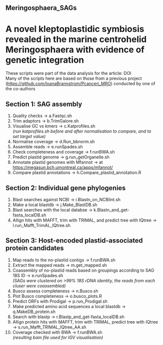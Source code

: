 ## Meringosphaera_SAGs

# A novel kleptoplastidic symbiosis revealed in the marine centrohelid Meringosphaera with evidence of genetic integration

These scripts were part of the data analysis for the article: DOI  
Many of the scripts here are based on those from a previous project (https://github.com/IoanaBrannstrom/Pcanceri_MRO) conducted by one of the co-authors


## Section 1: SAG assembly
1. Quality checks -> a.Fastqc.sh
2. Trim adaptors -> b.TrimGalore.sh 
3. Visualise GC vs kmers -> c.Katprofiles.sh  
*(run katprofiles.sh before and after normalisation to compare, and to set target value)*
4. Normalise coverage -> d.Run_bbnorm.sh
5. Assemble reads -> e.runSpades.sh 
6. Check completeness and coverage -> f.runBWA.sh
7. Predict plastid genome -> g.run_getOrganelle.sh
8. Annotate plastid genomes with Mfannot -> at https://megasun.bch.umontreal.ca/apps/mfannot/
9. Compare plastid annotations -> h.Compare_plastid_annotation.R


## Section 2: Individual gene phylogenies
1. Blast searches against NCBI -> i.Blastn_on_NCBIint.sh
2. Make a local blastdb -> j.Make_BlastDB.sh
3. Blast searches with the local databse ->  k.Blastn_and_get-fasta_localDB.sh
4. Allign hits with MAFFT, trim with TRIMAL, and predict tree with IQtree -> l.run_Mafft_TrimAL_IQtree.sh


## Section 3: Host-encoded plastid-associated protein candidates 
1. Map reads to the no-plastid contigs -> f.runBWA.sh
2. Extract the mapped reads -> m.get_mapped.sh
3. Coassembly of no-plastid reads based on groupings according to SAG 18S ID -> e.runSpades.sh  
   *(SAGs were clustered on >99% 18S rDNA identity, the reads from each cluser were coassembled)*
4. Busco assess completeness -> n.Busco.sh
5. Plot Busco completeness -> o.busco_plots.R
6. Predict ORFs with Prodigal -> p.run_Prodigal.sh
7. Make predicted amino acid sequences a local blastdb -> q.MakeDB_protein.sh
8. Search with blastp -> r.Blastp_and_get-fasta_localDB.sh
9. Allign protein hits with MAFFT, trim with TRIMAL, predict tree with IQtree -> s.run_Mafft_TRIMAL_IQtree_AA.sh
10. Coverage checked with BWA -> f.runBWA.sh  
   *(resulting bam file used for IGV visualisation)*
